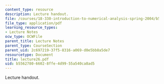 ```yaml
---
content_type: resource
description: Lecture handout.
file: /courses/18-330-introduction-to-numerical-analysis-spring-2004/b556278066028ffe4d9955a540ca8ad5_lecture26.pdf
file_type: application/pdf
learning_resource_types:
- Lecture Notes
ocw_type: OCWFile
parent_title: Lecture Notes
parent_type: CourseSection
parent_uid: 2c697219-37f5-8316-a069-d0e5bb8a5de7
resourcetype: Document
title: lecture26.pdf
uid: b5562780-6602-8ffe-4d99-55a540ca8ad5
---
```

Lecture handout.

